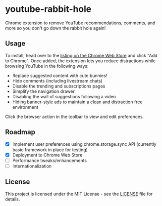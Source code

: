 # youtube-rabbit-hole
Chrome extension to remove YouTube recommendations, comments, and more so you don't go down the rabbit hole again!

## Usage

To install, head over to the [listing on the Chrome Web Store](https://chrome.google.com/webstore/detail/youtube-rabbit-hole/nlddakjbmpidooplakalfoogdincflfh/) and click "Add to Chrome". Once added, the extension lets you reduce distractions while browsing YouTube in the following ways:

- Replace suggested content with cute bunnies!
- Hide comments (including livestream chats)
- Disable the trending and subscriptions pages
- Simplify the navigation drawer
- Disabling the wall of suggestions following a video
- Hiding banner-style ads to maintain a clean and distraction free environment

Click the browser action in the toolbar to view and edit preferences.

## Roadmap
- [X] Implement user preferences using chrome.storage.sync API (currently basic framework in place for testing)
- [X] Deployment to Chrome Web Store
- [ ] Performance tweaks/enhancements
- [ ] Internationalization

## License
This project is licensed under the MIT License - see the [LICENSE](LICENSE) file for details.
